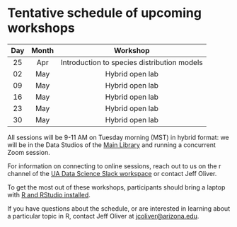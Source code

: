 # Tentative schedule of upcoming workshops

| Day | Month | Workshop                           |
|:---:|:-----:|:----------------------------------:|
| 25  | Apr   | Introduction to species distribution models |
| 02  | May   | Hybrid open lab                    |
| 09  | May   | Hybrid open lab                    |
| 16  | May   | Hybrid open lab                    |
| 23  | May   | Hybrid open lab                    |
| 30  | May   | Hybrid open lab                    |

All sessions will be 9-11 AM on Tuesday morning (MST) in hybrid format: we will 
be in the Data Studios of the [Main Library](https://new.library.arizona.edu/visit/spaces/data-studio) 
and running a concurrent Zoom session.

For information on connecting to online sessions, reach out to us on the r 
channel of the [UA Data Science Slack workspace](https://jcoliver.github.io/uadatascience-slack/) 
or contact Jeff Oliver.

To get the most out of these workshops, participants should bring a laptop with 
[R and RStudio installed](https://jcoliver.github.io/learn-r/000-setup-instructions.html).

If you have questions about the schedule, or are interested in learning about a 
particular topic in R, contact Jeff Oliver at [jcoliver@arizona.edu](mailto:jcoliver@arizona.edu?subject=R%20workshop%20inquiry).
